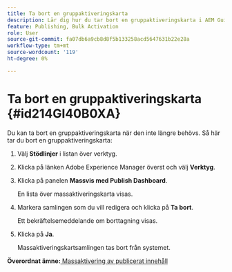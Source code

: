 ```yaml
---
title: Ta bort en gruppaktiveringskarta
description: Lär dig hur du tar bort en gruppaktiveringskarta i AEM Guides.
feature: Publishing, Bulk Activation
role: User
source-git-commit: fa07db6a9cb8d8f5b133258acd5647631b22e28a
workflow-type: tm+mt
source-wordcount: '119'
ht-degree: 0%

---
```


# Ta bort en gruppaktiveringskarta {#id214GI40B0XA}

Du kan ta bort en gruppaktiveringskarta när den inte längre behövs. Så här tar du bort en gruppaktiveringskarta:

1. Välj **Stödlinjer** i listan över verktyg.

1. Klicka på länken Adobe Experience Manager överst och välj **Verktyg**.

1. Klicka på panelen **Massvis med Publish Dashboard**.

   En lista över massaktiveringskarta visas.

1. Markera samlingen som du vill redigera och klicka på **Ta bort**.

   Ett bekräftelsemeddelande om borttagning visas.

1. Klicka på **Ja**.

   Massaktiveringskartsamlingen tas bort från systemet.


**Överordnat ämne:**[ Massaktivering av publicerat innehåll](conf-bulk-activation.md)
